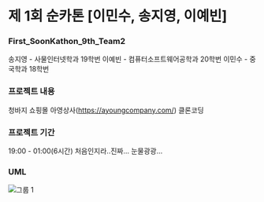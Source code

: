 # 제 1회 순카톤 [이민수, 송지영, 이예빈]

### First_SoonKathon_9th_Team2
송지영 - 사물인터넷학과 19학번
이예빈 - 컴퓨터소프트웨어공학과 20학번
이민수 - 중국학과 18학번

### 프로젝트 내용
청바지 쇼핑몰 아영상사(https://ayoungcompany.com/) 클론코딩

### 프로젝트 기간
19:00 - 01:00(6시간)
처음인지라..진짜... 눈물광광...

### UML
![그룹 1](https://user-images.githubusercontent.com/80839715/124301584-ff52e000-db9a-11eb-96ae-07db6866f399.jpg)

